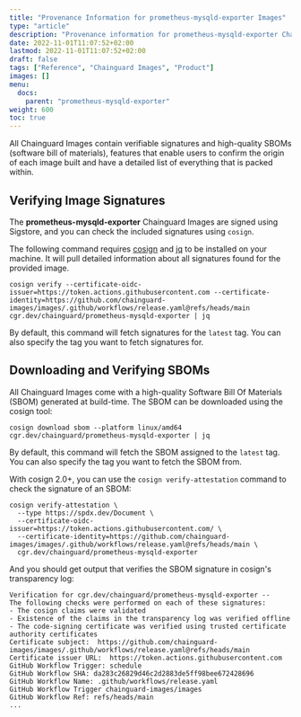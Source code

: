 ```yaml
---
title: "Provenance Information for prometheus-mysqld-exporter Images"
type: "article"
description: "Provenance information for prometheus-mysqld-exporter Chainguard Images"
date: 2022-11-01T11:07:52+02:00
lastmod: 2022-11-01T11:07:52+02:00
draft: false
tags: ["Reference", "Chainguard Images", "Product"]
images: []
menu:
  docs:
    parent: "prometheus-mysqld-exporter"
weight: 600
toc: true
---
```


All Chainguard Images contain verifiable signatures and high-quality SBOMs (software bill of materials), features that enable users to confirm the origin of each image built and have a detailed list of everything that is packed within.

## Verifying Image Signatures
The **prometheus-mysqld-exporter** Chainguard Images are signed using Sigstore, and you can check the included signatures using `cosign`.

The following command requires [cosign](https://docs.sigstore.dev/cosign/overview/) and [jq](https://stedolan.github.io/jq/) to be installed on your machine. It will pull detailed information about all signatures found for the provided image.

```shell
cosign verify --certificate-oidc-issuer=https://token.actions.githubusercontent.com --certificate-identity=https://github.com/chainguard-images/images/.github/workflows/release.yaml@refs/heads/main cgr.dev/chainguard/prometheus-mysqld-exporter | jq
```

By default, this command will fetch signatures for the `latest` tag. You can also specify the tag you want to fetch signatures for.

## Downloading and Verifying SBOMs

All Chainguard Images come with a high-quality Software Bill Of Materials (SBOM) generated at build-time. The SBOM can be downloaded using the cosign tool:

```shell
cosign download sbom --platform linux/amd64 cgr.dev/chainguard/prometheus-mysqld-exporter | jq
```
By default, this command will fetch the SBOM assigned to the `latest` tag. You can also specify the tag you want to fetch the SBOM from.

With cosign 2.0+, you can use the `cosign verify-attestation` command to check the signature of an SBOM:

```shell
cosign verify-attestation \
  --type https://spdx.dev/Document \
  --certificate-oidc-issuer=https://token.actions.githubusercontent.com/ \
  --certificate-identity=https://github.com/chainguard-images/images/.github/workflows/release.yaml@refs/heads/main \
  cgr.dev/chainguard/prometheus-mysqld-exporter
```

And you should get output that verifies the SBOM signature in cosign's transparency log:

```
Verification for cgr.dev/chainguard/prometheus-mysqld-exporter --
The following checks were performed on each of these signatures:
- The cosign claims were validated
- Existence of the claims in the transparency log was verified offline
- The code-signing certificate was verified using trusted certificate authority certificates
Certificate subject:  https://github.com/chainguard-images/images/.github/workflows/release.yaml@refs/heads/main
Certificate issuer URL:  https://token.actions.githubusercontent.com
GitHub Workflow Trigger: schedule
GitHub Workflow SHA: da283c26829d46c2d2883de5ff98bee672428696
GitHub Workflow Name: .github/workflows/release.yaml
GitHub Workflow Trigger chainguard-images/images
GitHub Workflow Ref: refs/heads/main
...
```